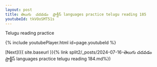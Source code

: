 ```yaml
---
layout: post
title: తెలుగు  చదవడం  ప్రాక్టీస్ languages practice telugu reading 185
youtubeId: tkVOoSMT51s
---
```

 
 
Telugu reading practice
 
 
 
 
 


{% include youtubePlayer.html id=page.youtubeId %}
 
[Next]({{ site.baseurl }}{% link  split2/_posts/2024-07-16-తెలుగు  చదవడం  ప్రాక్టీస్ languages practice telugu reading 184.md%})
 

